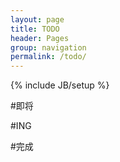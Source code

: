 ```yaml
---
layout: page
title: TODO
header: Pages
group: navigation
permalink: /todo/
---
```


{% include JB/setup %}


#即将


#ING


#完成
